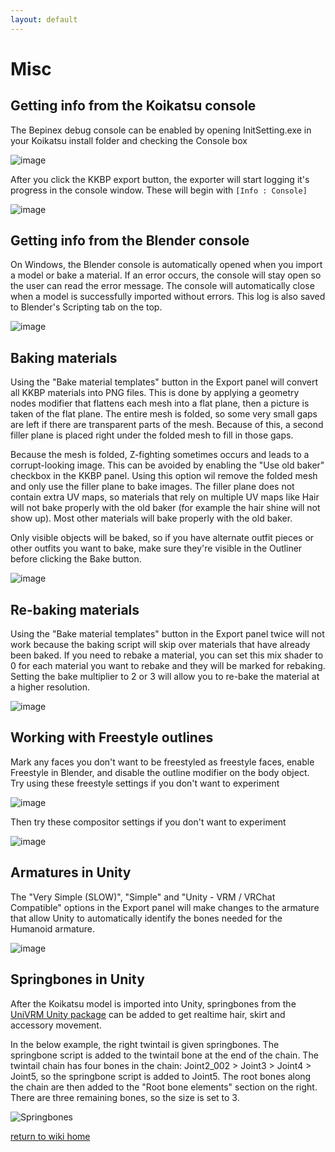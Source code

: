 ```yaml
---
layout: default
---
```


# Misc

## Getting info from the Koikatsu console
The Bepinex debug console can be enabled by opening InitSetting.exe in your Koikatsu install folder and checking the Console box

![image](https://github.com/FlailingFog/KK-Blender-Porter-Pack/assets/65811931/186ca2be-a0ff-47d5-9430-7c04fcfdca10)

After you click the KKBP export button, the exporter will start logging it's progress in the console window. These will begin with ```[Info : Console]```

![image](https://github.com/FlailingFog/KK-Blender-Porter-Pack/assets/65811931/e9e4a41f-426a-4dea-8465-8f6a011115c9)

## Getting info from the Blender console
On Windows, the Blender console is automatically opened when you import a model or bake a material. If an error occurs, the console will stay open so the user can read the error message. The console will automatically close when a model is successfully imported without errors. This log is also saved to Blender's Scripting tab on the top.

![image](https://github.com/FlailingFog/KK-Blender-Porter-Pack/assets/65811931/fede5b09-ec83-48aa-a53f-ab2b0da310b5)

## Baking materials
Using the "Bake material templates" button in the Export panel will convert all KKBP materials into PNG files. This is done by applying a geometry nodes modifier that flattens each mesh into a flat plane, then a picture is taken of the flat plane. The entire mesh is folded, so some very small gaps are left if there are transparent parts of the mesh. Because of this, a second filler plane is placed right under the folded mesh to fill in those gaps.

Because the mesh is folded, Z-fighting sometimes occurs and leads to a corrupt-looking image. This can be avoided by enabling the "Use old baker" checkbox in the KKBP panel. Using this option wil remove the folded mesh and only use the filler plane to bake images. The filler plane does not contain extra UV maps, so materials that rely on multiple UV maps like Hair will not bake properly with the old baker (for example the hair shine will not show up). Most other materials will bake properly with the old baker.

Only visible objects will be baked, so if you have alternate outfit pieces or other outfits you want to bake, make sure they're visible in the Outliner before clicking the Bake button.

![image](https://github.com/FlailingFog/KK-Blender-Porter-Pack/assets/65811931/6e1f8a15-c211-4693-8bf3-c496ff158bbd)


## Re-baking materials
Using the "Bake material templates" button in the Export panel twice will not work because the baking script will skip over materials that have already been baked. If you need to rebake a material, you can set this mix shader to 0 for each material you want to rebake and they will be marked for rebaking. Setting the bake multiplier to 2 or 3 will allow you to re-bake the material at a higher resolution.

![image](https://github.com/FlailingFog/KK-Blender-Porter-Pack/assets/65811931/7be84fec-de3b-4c6a-8aba-fb944607a53b)

## Working with Freestyle outlines
Mark any faces you don't want to be freestyled as freestyle faces, enable Freestyle in Blender, and disable the outline modifier on the body object. Try using these freestyle settings if you don't want to experiment

![image](https://github.com/FlailingFog/KK-Blender-Porter-Pack/assets/65811931/f7a4cc0d-9607-478f-89a9-4787c68bfbc2)

Then try these compositor settings if you don't want to experiment

![image](https://github.com/FlailingFog/KK-Blender-Porter-Pack/assets/65811931/ae699773-2d0f-41b9-b5a4-20708d606198)


## Armatures in Unity
The "Very Simple (SLOW)", "Simple" and "Unity - VRM / VRChat Compatible" options in the Export panel will make changes to the armature that allow Unity to automatically identify the bones needed for the Humanoid armature.

![image](https://github.com/FlailingFog/KK-Blender-Porter-Pack/assets/65811931/5dbb2d1f-a7c9-45cb-8229-bdba0dec407a)

## Springbones in Unity
After the Koikatsu model is imported into Unity, springbones from the [UniVRM Unity package](https://github.com/vrm-c/UniVRM/releases) can be added to get realtime hair, skirt and accessory movement.

In the below example, the right twintail is given springbones. The springbone script is added to the twintail bone at the end of the chain. The twintail chain has four bones in the chain: Joint2_002 > Joint3 > Joint4 > Joint5, so the springbone script is added to Joint5. The root bones along the chain are then added to the "Root bone elements" section on the right. There are three remaining bones, so the size is set to 3.

![Springbones](https://github.com/FlailingFog/KK-Blender-Shader-Pack/blob/assets/wiki/springbones.jpg?raw=true)

[return to wiki home](https://github.com/FlailingFog/KK-Blender-Porter-Pack/blob/master/wiki/Wiki%20top.md)